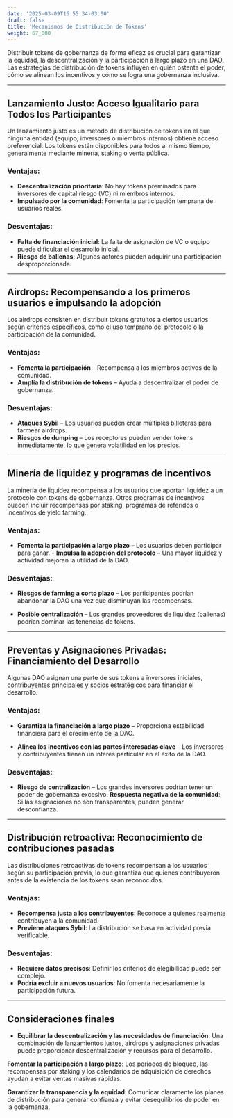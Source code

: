 ```yaml
---
date: '2025-03-09T16:55:34-03:00'
draft: false
title: 'Mecanismos de Distribución de Tokens'
weight: 67_000
---
```


Distribuir tokens de gobernanza de forma eficaz es crucial para garantizar la equidad, la descentralización y la participación a largo plazo en una DAO. Las estrategias de distribución de tokens influyen en quién ostenta el poder, cómo se alinean los incentivos y cómo se logra una gobernanza inclusiva.

---

## **Lanzamiento Justo: Acceso Igualitario para Todos los Participantes**

Un lanzamiento justo es un método de distribución de tokens en el que ninguna entidad (equipo, inversores o miembros internos) obtiene acceso preferencial. Los tokens están disponibles para todos al mismo tiempo, generalmente mediante minería, staking o venta pública.

### Ventajas:
- **Descentralización prioritaria**: No hay tokens preminados para inversores de capital riesgo (VC) ni miembros internos.
- **Impulsado por la comunidad**: Fomenta la participación temprana de usuarios reales.

### Desventajas:
- **Falta de financiación inicial**: La falta de asignación de VC o equipo puede dificultar el desarrollo inicial.
- **Riesgo de ballenas**: Algunos actores pueden adquirir una participación desproporcionada.

---

## **Airdrops: Recompensando a los primeros usuarios e impulsando la adopción**

Los airdrops consisten en distribuir tokens gratuitos a ciertos usuarios según criterios específicos, como el uso temprano del protocolo o la participación de la comunidad.

### Ventajas:
- **Fomenta la participación** – Recompensa a los miembros activos de la comunidad.
- **Amplía la distribución de tokens** – Ayuda a descentralizar el poder de gobernanza.

### Desventajas:
- **Ataques Sybil** – Los usuarios pueden crear múltiples billeteras para farmear airdrops.
- **Riesgos de dumping** – Los receptores pueden vender tokens inmediatamente, lo que genera volatilidad en los precios.

---

## **Minería de liquidez y programas de incentivos**

La minería de liquidez recompensa a los usuarios que aportan liquidez a un protocolo con tokens de gobernanza. Otros programas de incentivos pueden incluir recompensas por staking, programas de referidos o incentivos de yield farming.

### Ventajas:
- **Fomenta la participación a largo plazo** – Los usuarios deben participar para ganar. - **Impulsa la adopción del protocolo** – Una mayor liquidez y actividad mejoran la utilidad de la DAO.

### Desventajas:
- **Riesgos de farming a corto plazo** – Los participantes podrían abandonar la DAO una vez que disminuyan las recompensas.

- **Posible centralización** – Los grandes proveedores de liquidez (ballenas) podrían dominar las tenencias de tokens.

---

## **Preventas y Asignaciones Privadas: Financiamiento del Desarrollo**

Algunas DAO asignan una parte de sus tokens a inversores iniciales, contribuyentes principales y socios estratégicos para financiar el desarrollo.

### Ventajas:
- **Garantiza la financiación a largo plazo** – Proporciona estabilidad financiera para el crecimiento de la DAO.

- **Alinea los incentivos con las partes interesadas clave** – Los inversores y contribuyentes tienen un interés particular en el éxito de la DAO.

### Desventajas:
- **Riesgo de centralización** – Los grandes inversores podrían tener un poder de gobernanza excesivo. **Respuesta negativa de la comunidad**: Si las asignaciones no son transparentes, pueden generar desconfianza.

---

## **Distribución retroactiva: Reconocimiento de contribuciones pasadas**

Las distribuciones retroactivas de tokens recompensan a los usuarios según su participación previa, lo que garantiza que quienes contribuyeron antes de la existencia de los tokens sean reconocidos.

### Ventajas:
- **Recompensa justa a los contribuyentes**: Reconoce a quienes realmente contribuyen a la comunidad.
- **Previene ataques Sybil**: La distribución se basa en actividad previa verificable.

### Desventajas:
- **Requiere datos precisos**: Definir los criterios de elegibilidad puede ser complejo.
- **Podría excluir a nuevos usuarios**: No fomenta necesariamente la participación futura.

---

## **Consideraciones finales**

- **Equilibrar la descentralización y las necesidades de financiación**: Una combinación de lanzamientos justos, airdrops y asignaciones privadas puede proporcionar descentralización y recursos para el desarrollo.

**Fomentar la participación a largo plazo**: Los periodos de bloqueo, las recompensas por staking y los calendarios de adquisición de derechos ayudan a evitar ventas masivas rápidas.

**Garantizar la transparencia y la equidad**: Comunicar claramente los planes de distribución para generar confianza y evitar desequilibrios de poder en la gobernanza.